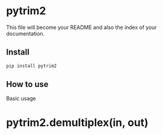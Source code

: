 pytrim2
================

<!-- WARNING: THIS FILE WAS AUTOGENERATED! DO NOT EDIT! -->

This file will become your README and also the index of your
documentation.

## Install

``` sh
pip install pytrim2
```

## How to use

Basic usage

# pytrim2.demultiplex(in, out)
